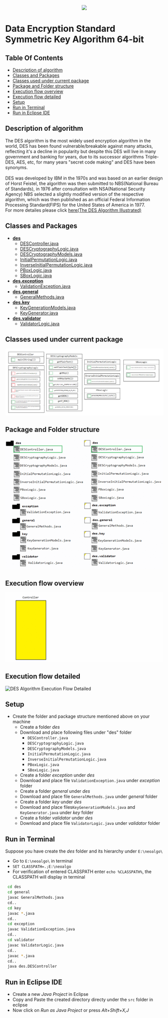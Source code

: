 <p align="center">
  <img src="https://user-images.githubusercontent.com/44437936/153872759-1e8b6fee-fb27-4b76-be22-f7f7bcc45765.png" />
</p>


# Data Encryption Standard Symmetric Key Algorithm 64-bit

## Table Of Contents
- [Description of algorithm](#description-of-algorithm)
- [Classes and Packages](#classes-and-packages)
- [Classes used under current package](#classes-used-under-current-package)
- [Package and Folder structure](#package-and-folder-structure)
- [Execution flow overview](#execution-flow-overview)
- [Execution flow detailed](#execution-flow-detailed)
- [Setup](#setup)
- [Run in Terminal](#run-in-terminal)
- [Run in Eclipse IDE](#run-in-eclipse-ide)

## Description of algorithm

The DES algorithm is the most widely used encryption algorithm in the world, DES has been found vulnerable/breakable against many attacks, reflecting it's a decline in popularity but despite this DES will live in many government and banking for years, due to its successor algorithms Triple-DES, AES, etc, for many years "secret code making" and DES have been synonyms.
<BR />
<BR />
DES was developed by IBM in the 1970s and was based on an earlier design of Horst Feistel, the algorithm was then submitted to NBS(National Bureau of Standards), in 1976 after consultation with NSA(National Security Agency) NBS selected a slightly modified version of the respective algorithm, which was then published as an official Federal Information Processing Standard(FIPS) for the United States of America in 1977.
<BR />
For more detailes please click [here(The DES Algorithm Illustrated)](http://page.math.tu-berlin.de/~kant/teaching/hess/krypto-ws2006/des.htm)

## Classes and Packages

* [__des__](README.md)
  * [DESController.java](DESController.java)
  * [DESCryptographyLogic.java](DESCryptographyLogic.java)
  * [DESCryptographyModels.java](DESCryptographyModels.java)
  * [InitialPermutationLogic.java](InitialPermutationLogic.java)
  * [InverseInitialPermutationLogic.java](InverseInitialPermutationLogic.java)
  * [PBoxLogic.java](PBoxLogic.java)
  * [SBoxLogic.java](SBoxLogic.java)
* [__des.exception__](exception/README.md)
  * [ValidationException.java](exception/ValidationException.java)
* [__des.general__](general/README.md)
  * [GeneralMethods.java](general/GeneralMethods.java)
* [__des.key__](key/README.md)
  * [KeyGenerationModels.java](key/KeyGenerationModels.java)
  * [KeyGenerator.java](key/KeyGenerator.java)
* [__des.validator__](validator/README.md)
  * [ValidatorLogic.java](validator/ValidatorLogic.java)

## Classes used under current package

![DES Package Classes and Methods](/assets/img/des/DESPackageClassesAndMethods.png)

## Package and Folder structure

<p align="center">
  <img src="/assets/img/des/DESPackagesAndFolders.gif" >
</p>

## Execution flow overview
![DES Algorithm Execution Flow Overview](/assets/img/des/DESAlgorithmOverview.gif)
## Execution flow detailed
![DES Algorithm Execution Flow Detailed](/assets/img/des/DESAlgorithmDetailed.gif)
## Setup
* Create the folder and package structure mentioned above on your machine
  * Create a folder _des_
  * Download and place following files under "des" folder
    * `DESController.java`
    * `DESCryptographyLogic.java`
    * `DESCryptographyModels.java`
    * `InitialPermutationLogic.java`
    * `InverseInitialPermutationLogic.java`
    * `PBoxLogic.java`
    * `SBoxLogic.java`
  * Create a folder _exception_ under _des_
  * Download and place file `ValidationException.java` under _exception_ folder
  * Create a folder _general_ under _des_
  * Download and place file `GeneralMethods.java` under _general_ folder
  * Create a folder _key_ under _des_
  * Download and place files`KeyGenerationModels.java` and `KeyGenerator.java` under _key_ folder
  * Create a folder _validator_ under _des_
  * Download and place file `ValidatorLogic.java` under _validator_ folder
## Run in Terminal
Suppose you have create the _des_ folder and its hierarchy under `E:\neoalgo\`
* Go to `E:\neoalgo\` in terminal
* `SET CLASSPATH=.;E:\neoalgo`
* For verification of entered CLASSPATH enter `echo %CLASSPATH%`, the CLASSPATH will display in terminal
```bash
 cd des
 cd general
 javac GeneralMethods.java
 cd..
 cd key
 javac *.java
 cd..
 cd exception
 javac ValidationException.java
 cd..
 cd validator
 javac ValidatorLogic.java
 cd..
 javac *.java
 cd..
 java des.DESController
 ```

## Run in Eclipse IDE
* Create a new _Java Project_ in Eclipse
* Copy and Paste the created directory directy under the `src` folder in eclipse
* Now click on _Run as Java Project_ or press _Alt+Shift+X,J_
